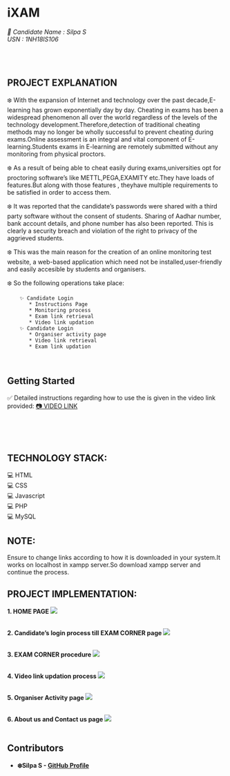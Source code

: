 # iXAM

<i>
 🙋 Candidate Name : Silpa S <br>
USN : 1NH18IS106
</i>
<br></br>
<br></br>

## PROJECT EXPLANATION
❄️ With the expansion of Internet and technology over the past decade,E-learning has grown exponentially day by day. Cheating in exams has been a widespread phenomenon all over the world regardless of the levels of the technology development.Therefore,detection of traditional cheating methods may no longer be wholly successful to prevent cheating during exams.Online assessment is an integral and vital component of E-learning.Students exams in E-learning are remotely submitted without any monitoring from physical proctors.

❄️ As a result of being able to cheat easily during exams,universities opt for proctoring software’s like METTL,PEGA,EXAMITY etc.They have loads of features.But along with those features , theyhave multiple requirements to be satisfied in order to access them.

❄️ It was reported that the candidate’s passwords were shared with a third party software without the consent of students. Sharing of Aadhar number, bank account details, and phone number has also been reported. This is clearly a security breach and violation of the right to privacy of the aggrieved students.
 

❄️ This was the main reason for the creation of an online monitoring test website, a web-based application which need not be installed,user-friendly and easily accesible by students and organisers.


❄️ So the following operations take place:

        ✨ Candidate Login
           * Instructions Page
           * Monitoring process
           * Exam link retrieval
           * Video link updation
        ✨ Candidate Login
           * Organiser activity page
           * Video link retrieval
           * Exam link updation
      
<br>

## Getting Started

✅ Detailed instructions regarding how to use the  is given in the video link provided: <a href="https://drive.google.com/file/d/12KYWxqbWqY3L37niSgiMjMsi9yzF0Jdq/view?usp=sharing"> 📷 VIDEO LINK </a>
<br></br>

<br></br>

## TECHNOLOGY STACK:
💻 HTML<br>
💻 CSS<br>
💻 Javascript<br>
💻 PHP<br>
💻 MySQL<br>

## NOTE:
Ensure to change links according to how it is downloaded in your system.It works on localhost in xampp server.So download xampp server and continue the process.

## PROJECT IMPLEMENTATION:

<b>1. HOME PAGE<b>
<kbd><img src="https://github.com/silpasreeni99/iXAM/blob/main/readme%20images/image1.png"></img></kbd>
<br></br>

<b>2. Candidate’s login process till EXAM CORNER page<b>
<kbd><img src="https://github.com/silpasreeni99/iXAM/blob/main/readme%20images/image2.png"></img></kbd>
 <br></br>
 
<b>3. EXAM CORNER procedure<b>
<kbd><img src="https://github.com/silpasreeni99/iXAM/blob/main/readme%20images/image3.png"></img></kbd>
 <br></br>
 
<b>4. Video link updation process<b>
<kbd><img src="https://github.com/silpasreeni99/iXAM/blob/main/readme%20images/image4.png"></img></kbd>
 <br></br>
 
 <b>5. Organiser Activity page<b>
<kbd><img src="https://github.com/silpasreeni99/iXAM/blob/main/readme%20images/image5.png"></img></kbd>
 <br></br>
 
 <b>6. About us and Contact us page<b>
<kbd><img src="https://github.com/silpasreeni99/iXAM/blob/main/readme%20images/image6.png"></img></kbd>
 <br></br>
 

## Contributors

* **❄️Silpa S** - [GitHub Profile](https://github.com/silpasreeni99)

